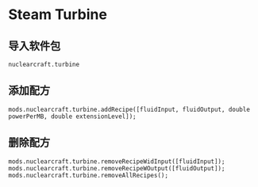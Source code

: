 # Steam Turbine

## 导入软件包
`nuclearcraft.turbine`

## 添加配方
```zenscript
mods.nuclearcraft.turbine.addRecipe([fluidInput, fluidOutput, double powerPerMB, double extensionLevel]);
```

## 删除配方
```zenscript
mods.nuclearcraft.turbine.removeRecipeWidInput([fluidInput]);
mods.nuclearcraft.turbine.removeRecipeWOutput([fluidOutput]);
mods.nuclearcraft.turbine.removeAllRecipes();
```